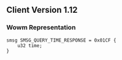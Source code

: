 ## Client Version 1.12

### Wowm Representation
```rust,ignore
smsg SMSG_QUERY_TIME_RESPONSE = 0x01CF {
    u32 time;    
}

```
